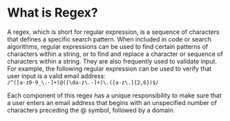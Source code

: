 # What is Regex?

A regex, which is short for regular expression, is a sequence of characters that defines a specific search pattern. When included in code or search algorithms, regular expressions can be used to find certain patterns of characters within a string, or to find and replace a character or sequence of characters within a string. They are also frequently used to validate input.
For example, the following regular expression can be used to verify that user input is a valid email address:<br>
```/^([a-z0-9_\.-]+)@([\da-z\.-]+)\.([a-z\.]{2,6})$/```</br>

Each component of this regex has a unique responsibility to make sure that a user enters an email address that begins with an unspecified number of characters preceding the @ symbol, followed by a domain.